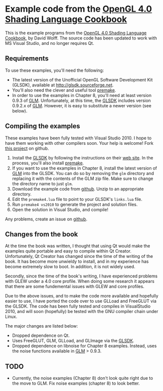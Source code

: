 Example code from the [OpenGL 4.0 Shading Language Cookbook][cookbook]
=========================================================

This is the example programs from the [OpenGL 4.0 Shading Language
Cookbook][cookbook], by David Wolff.  The source code has been updated to work
with MS Visual Studio, and no longer requires Qt.

Requirements
-------------
To use these examples, you'll need the following:

* The latest version of the Unofficial OpenGL Software Development Kit (GLSDK), 
  available at <http://glsdk.sourceforge.net>.
* You'll also need the clever and useful tool [premake][].
* In order to use the examples in Chapter 8, you'll need at least version 
  0.9.3 of [GLM][].  Unfortunately, at this time, the
  [GLSDK][] includes version 0.9.2.x of [GLM][].  However, it is easy to 
  substitute a newer version (see below).
  
Compiling the examples
----------------------
These examples have been fully tested with Visual Studio 2010.  I hope to have
them working with other compilers soon.  Your help is welcome!  Fork 
[this project][ghcookbook] on github.

1.  Install the [GLSDK][] by following the instructions on their [web site][glsdk].
    In the process, you'll also install [premake][].
2.  If you want to use the examples in Chapter 8, install the latest version
    of [GLM][] into the GLSDK.  You can do so by removing the `glm` directory
    and replacing it with the contents of the GLM zip file.  Make sure to change
    the directory name to just `glm`.
3.  Download the example code from [github][ghcookbook].  Unzip to an appropriate
    directory.
4.  Edit the `premake4.lua` file to point to your GLSDK's `links.lua` file.
5.  Run `premake4 vs2010` to generate the project and solution files.
6.  Open the solution in Visual Studio, and compile!

Any problems, create an issue on [github][ghcookbook].

Changes from the book
------------------------
At the time the book was written, I thought that using Qt would make the examples
quite portable and easy to compile within Qt Creator.  Unfortunately, Qt Creator
has changed since the time of the writing of the book.  It has become more 
unwieldy to install, and in my experience has become extremely slow to boot.
In addition, it is not widely used.

Secondly, since the time of the book's writing, I have experienced problems
with GLEW under a 4.0 core profile.  When doing some research it appears that
there are some fundemental issues with GLEW and core profiles.  

Due to the above issues, and to make the code more available and hopefully 
easier to use, I have ported the code over
to use GLLoad and FreeGLUT via the GLSDK.  The code has been fully tested and 
compiles in VisualStudio 2010, and will soon (hopefully) be tested with the 
GNU compiler chain under Linux.

The major changes are listed below:

* Dropped dependence on Qt.
* Uses FreeGLUT, GLM, GLLoad, and GLImage via the [GLSDK][].
* Dropped dependence on libnoise for Chapter 8 examples.  Instead, uses the noise
  functions available in [GLM][] > 0.9.3.

TODO
--------------
* Currently, the noise examples (Chapter 8) don't look quite right due to the move
  to GLM.  Fix noise examples (chapter 8) to look better.

[GLM]: http://glm.g-truc.net
[GLSDK]:  http://glsdk.sourceforge.net
[premake]:  http://industriousone.com/premake
[ghcookbook]:  http://github.com/daw42/glslcookbook
[cookbook]: http://www.packtpub.com/opengl-4-0-shading-language-cookbook/book
